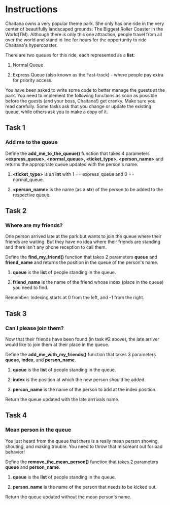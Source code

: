 # Instructions

Chaitana owns a very popular theme park. She only has one ride in the very center of beautifully landscaped grounds: The Biggest Roller Coaster in the World(TM). Although there is only this one attraction, people travel from all over the world and stand in line for hours for the opportunity to ride Chaitana's hypercoaster.

There are two queues for this ride, each represented as a **list**:

1. Normal Queue

2. Express Queue (also known as the Fast-track) - where people pay extra for priority access.

You have been asked to write some code to better manage the guests at the park. You need to implement the following functions as soon as possible before the guests (and your boss, Chaitana!) get cranky. Make sure you read carefully. Some tasks ask that you change or update the existing queue, while others ask you to make a copy of it.

## Task 1

### Add me to the queue

Define the **add_me_to_the_queue()** function that takes 4 parameters **<express_queue>, <normal_queue>, <ticket_type>, <person_name>** and returns the appropriate queue updated with the person's name.

1. **<ticket_type>** is an **int** with 1 == express_queue and 0 == normal_queue.

2. **<person_name>** is the name (as a **str**) of the person to be added to the respective queue.

## Task 2

### Where are my friends?

One person arrived late at the park but wants to join the queue where their friends are waiting. But they have no idea where their friends are standing and there isn't any phone reception to call them.

Define the **find_my_friend()** function that takes 2 parameters **queue** and **friend_name** and returns the position in the queue of the person's name.

1. **queue** is the **list** of people standing in the queue.

2. **friend_name** is the name of the friend whose index (place in the queue) you need to find.

Remember: Indexing starts at 0 from the left, and -1 from the right.

## Task 3

### Can I please join them?

Now that their friends have been found (in task #2 above), the late arriver would like to join them at their place in the queue.

Define the **add_me_with_my_friends()** function that takes 3 parameters **queue**, **index**, and **person_name**.

1. **queue** is the **list** of people standing in the queue.

2. **index** is the position at which the new person should be added.

3. **person_name** is the name of the person to add at the index position.

Return the queue updated with the late arrrivals name.

## Task 4

### Mean person in the queue

You just heard from the queue that there is a really mean person shoving, shouting, and making trouble. You need to throw that miscreant out for bad behavior!

Define the **remove_the_mean_person()** function that takes 2 parameters **queue** and **person_name**.

1. **queue** is the **list** of people standing in the queue.

2. **person_name** is the name of the person that needs to be kicked out.

Return the queue updated without the mean person's name.
